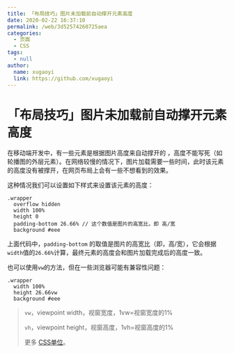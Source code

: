 ```yaml
---
title: 「布局技巧」图片未加载前自动撑开元素高度
date: 2020-02-22 16:37:10
permalink: /web/3d52574260725aea
categories: 
  - 页面
  - CSS
tags: 
  - null
author: 
  name: xugaoyi
  link: https://github.com/xugaoyi
---
```

# 「布局技巧」图片未加载前自动撑开元素高度

在移动端开发中，有一些元素是根据图片高度来自动撑开的 ，高度不能写死（如轮播图的外层元素）。在网络较慢的情况下，图片加载需要一些时间，此时该元素的高度没有被撑开，在网页布局上会有一些不想看到的效果。
<!-- more -->
这种情况我们可以设置如下样式来设置该元素的高度：

```stylus
.wrapper
  overflow hidden
  width 100%
  height 0
  padding-bottom 26.66% // 这个数值是图片的高宽比，即 高/宽
  background #eee
```

上面代码中，`padding-bottom` 的取值是图片的高宽比（即，高/宽），它会根据 `width`值的`26.66%`计算，最终元素的高度会和图片加载完成后的高度一致。



也可以使用`vw`的方法，但在一些浏览器可能有兼容性问题：

```stylus
.wrapper
  width 100%
  height 26.66vw
  background #eee
```

> `vw`，viewpoint width，视窗宽度，1vw=视窗宽度的1%
>
>`vh`，viewpoint height，视窗高度，1vh=视窗高度的1%
>
>更多 [CSS单位](https://www.runoob.com/cssref/css-units.html)。

